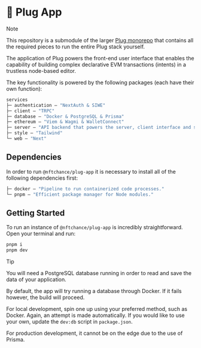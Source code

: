 # 🔌 Plug App

> [!NOTE]
> This repository is a submodule of the larger [Plug monorepo](https://github.com/nftchance/plug) that contains all the required pieces to run the entire Plug stack yourself.

The application of Plug powers the front-end user interface that enables the capability of building complex declarative EVM transactions (intents) in a trustless node-based editor.

The key functionality is powered by the following packages (each have their own function):

```ml
services
├─ authentication — "NextAuth & SIWE"
├─ client — "TRPC"
├─ database — "Docker & PostgreSQL & Prisma"
├─ ethereum — "Viem & Wagmi & WalletConnect"
├─ server — "API backend that powers the server, client interface and sdk when needed."
├─ style — "Tailwind"
└─ web — "Next"
```

## Dependencies

In order to run `@nftchance/plug-app` it is necessary to install all of the following dependencies first:

```ml
├─ docker — "Pipeline to run containerized code processes."
└─ pnpm — "Efficient package manager for Node modules."
```

## Getting Started

To run an instance of `@nftchance/plug-app` is incredibly straightforward. Open your terminal and run:

```bash
pnpm i
pnpm dev
```

> [!TIP]
> You will need a PostgreSQL database running in order to read and save the data of your application.
>
> By default, the app will try running a database through Docker. If it fails however, the build will proceed.
>
> For local development, spin one up using your preferred method, such as Docker. Again, an attempt is made automatically. If you would like to use your own, update the `dev:db` script in `package.json`.
>
> For production development, it cannot be on the edge due to the use of Prisma.
